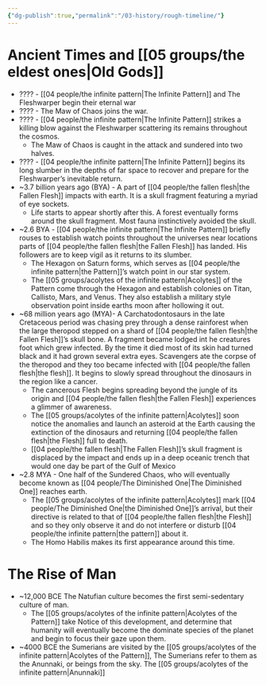 ```yaml
---
{"dg-publish":true,"permalink":"/03-history/rough-timeline/"}
---
```


# Ancient Times and [[05 groups/the eldest ones\|Old Gods]]

- ???? - [[04 people/the infinite pattern\|The Infinite Pattern]] and The Fleshwarper begin their eternal war
- ???? - The Maw of Chaos joins the war.
- ???? - [[04 people/the infinite pattern\|The Infinite Pattern]] strikes a killing blow against the Fleshwarper scattering its remains throughout the cosmos.
	- The Maw of Chaos is caught in the attack and sundered into two halves.  
- ???? - [[04 people/the infinite pattern\|The Infinite Pattern]] begins its long slumber in the depths of far space to recover and prepare for the Fleshwarper’s inevitable return.
- ~3.7 billion years ago (BYA) - A part of [[04 people/the fallen flesh\|the Fallen Flesh]] impacts with earth. It is a skull fragment featuring a myriad of eye sockets.
	- Life starts to appear shortly after this. A forest eventually forms around the skull fragment.  Most fauna instinctively avoided the skull.
- ~2.6 BYA - [[04 people/the infinite pattern\|The Infinite Pattern]] briefly rouses to establish watch points throughout the universes near locations parts of [[04 people/the fallen flesh\|the Fallen Flesh]] has landed. His followers are to keep vigil as it returns to its slumber.
	- The Hexagon on Saturn forms, which serves as [[04 people/the infinite pattern\|the Pattern]]’s watch point in our star system.
	- The [[05 groups/acolytes of the infinite pattern\|Acolytes]] of the Pattern come through the Hexagon and establish colonies on Titan, Callisto, Mars, and Venus.  They also establish a military style observation point inside earths moon after hollowing it out.
- ~68 million years ago (MYA)- A Carchatodontosaurs in the late Cretaceous period was chasing prey through a dense rainforest when the large theropod stepped on a shard of [[04 people/the fallen flesh\|the Fallen Flesh]]’s skull bone.  A fragment became lodged int he creatures foot which grew infected. By the time it died most of its skin had turned black and it had grown several extra eyes.  Scavengers ate the corpse of the theropod and they too became infected with [[04 people/the fallen flesh\|the flesh]].  It begins to slowly spread throughout the dinosaurs in the region like a cancer.
	- The cancerous Flesh begins spreading beyond the jungle of its origin and [[04 people/the fallen flesh\|the Fallen Flesh]] experiences a glimmer of awareness.  
	- The [[05 groups/acolytes of the infinite pattern\|Acolytes]] soon notice the anomalies and launch an asteroid at the Earth causing the extinction of the dinosaurs and returning [[04 people/the fallen flesh\|the Flesh]] full to death.
	- [[04 people/the fallen flesh\|The Fallen Flesh]]’s skull fragment is displaced by the impact and ends up in a deep oceanic trench that would one day be part of the Gulf of Mexico
- ~2.8 MYA - One half of the Sundered Chaos, who will eventually become known as [[04 people/The Diminished One\|The Diminished One]] reaches earth.
	- The [[05 groups/acolytes of the infinite pattern\|Acolytes]] mark [[04 people/The Diminished One\|the Diminished One]]’s arrival, but their directive is related to that of [[04 people/the fallen flesh\|the Flesh]] and so they only observe it and do not interfere or disturb [[04 people/the infinite pattern\|the pattern]] about it.
	- The Homo Habilis makes its first appearance around this time.
# The Rise of Man

- ~12,000 BCE The Natufian culture becomes the first semi-sedentary culture of man.  
	- The [[05 groups/acolytes of the infinite pattern\|Acolytes of the Pattern]] take Notice of this development, and determine that humanity will eventually become the dominate species of the planet and begin to focus their gaze upon them.
- ~4000 BCE the Sumerians are visited by the [[05 groups/acolytes of the infinite pattern\|Acolytes of the Pattern]], The Sumerians refer to them as the Anunnaki, or beings from the sky.  The [[05 groups/acolytes of the infinite pattern\|Anunnaki]]